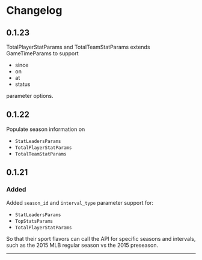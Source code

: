 # Changelog

## 0.1.23

TotalPlayerStatParams and TotalTeamStatParams extends GameTimeParams to support

* since
* on
* at
* status

parameter options.

## 0.1.22

Populate season information on

* `StatLeadersParams`
* `TotalPlayerStatParams`
* `TotalTeamStatParams`

## 0.1.21

### Added

Added `season_id` and `interval_type` parameter support for:

* `StatLeadersParams`
* `TopStatsParams`
* `TotalPlayerStatParams`

So that their sport flavors can call the API for specific seasons and intervals, such as
the 2015 MLB regular season vs the 2015 preseason.

---
